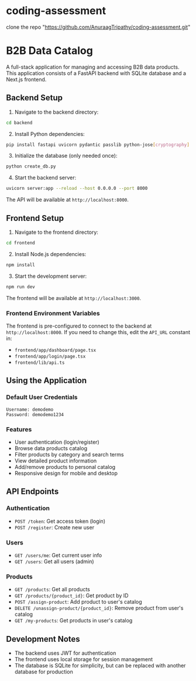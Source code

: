 # coding-assessment

clone the repo "https://github.com/AnuraagTripathy/coding-assessment.git"

# B2B Data Catalog

A full-stack application for managing and accessing B2B data products. This application consists of a FastAPI backend with SQLite database and a Next.js frontend.

## Backend Setup

1. Navigate to the backend directory:

```bash
cd backend
```

2. Install Python dependencies:

```bash
pip install fastapi uvicorn pydantic passlib python-jose[cryptography] python-multipart sqlite3
```

3. Initialize the database (only needed once):

```bash
python create_db.py
```

4. Start the backend server:

```bash
uvicorn server:app --reload --host 0.0.0.0 --port 8000
```

The API will be available at `http://localhost:8000`.

## Frontend Setup

1. Navigate to the frontend directory:

```bash
cd frontend
```

2. Install Node.js dependencies:

```bash
npm install
```

3. Start the development server:

```bash
npm run dev
```

The frontend will be available at `http://localhost:3000`.

### Frontend Environment Variables

The frontend is pre-configured to connect to the backend at `http://localhost:8000`. If you need to change this, edit the `API_URL` constant in:

- `frontend/app/dashboard/page.tsx`
- `frontend/app/login/page.tsx`
- `frontend/lib/api.ts`

## Using the Application

### Default User Credentials

```
Username: demodemo
Password: demodemo1234
```

### Features

- User authentication (login/register)
- Browse data products catalog
- Filter products by category and search terms
- View detailed product information
- Add/remove products to personal catalog
- Responsive design for mobile and desktop

## API Endpoints

### Authentication

- `POST /token`: Get access token (login)
- `POST /register`: Create new user

### Users

- `GET /users/me`: Get current user info
- `GET /users`: Get all users (admin)

### Products

- `GET /products`: Get all products
- `GET /products/{product_id}`: Get product by ID
- `POST /assign-product`: Add product to user's catalog
- `DELETE /unassign-product/{product_id}`: Remove product from user's catalog
- `GET /my-products`: Get products in user's catalog

## Development Notes

- The backend uses JWT for authentication
- The frontend uses local storage for session management
- The database is SQLite for simplicity, but can be replaced with another database for production